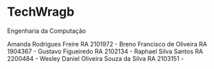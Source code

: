 # TechWragb
Engenharia da Computação

Amanda Rodrigues Freire RA 2101972	-
Breno Francisco de Oliveira	RA 1904367 -
Gustavo Figueiredo RA 2102134 -
Raphael Silva Santos RA 2200484	-
Wesley Daniel Oliveira Souza da Silva RA 2103151 -

